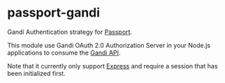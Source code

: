 # passport-gandi

Gandi Authentication strategy for [Passport](http://passportjs.org/).

This module use Gandi OAuth 2.0 Authorization Server in your Node.js
applications to consume the [Gandi API](https://api.gandi.net/docs/).

Note that it currently only support [Express](http://expressjs.com/)
and require a session that has been initialized first.
